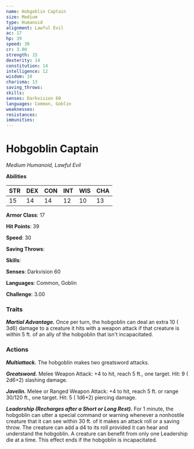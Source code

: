 ```yaml
---
name: Hobgoblin Captain
size: Medium
type: Humanoid
alignment: Lawful Evil
ac: 17
hp: 39
speed: 30
cr: 3.00
strength: 15
dexterity: 14
constitution: 14
intelligence: 12
wisdom: 10
charisma: 13
saving_throws: 
skills: 
senses: Darkvision 60
languages: Common, Goblin
weaknesses:
resistances:
immunities:
---
```


# Hobgoblin Captain

*Medium Humanoid, Lawful Evil*

**Abilities**

| STR | DEX | CON | INT | WIS | CHA |
| --- | --- | --- | --- | --- | --- |
| 15 | 14 | 14 | 12 | 10 | 13 |

**Armor Class**: 17

**Hit Points**: 39

**Speed**: 30

**Saving Throws**: 

**Skills**: 

**Senses**: Darkvision 60

**Languages**: Common, Goblin

**Challenge**: 3.00


### Traits
***Martial Advantage.*** Once per turn, the hobgoblin can deal an extra 10 ( 3d6) damage to a creature it hits with a weapon attack if that creature is within 5 ft. of an ally of the hobgoblin that isn't incapacitated.


### Actions
***Multiattack.*** The hobgoblin makes two greatsword attacks.

***Greatsword.*** Melee Weapon Attack:  +4 to hit, reach 5 ft., one target. Hit: 9 ( 2d6+2) slashing damage.

***Javelin.*** Melee or Ranged Weapon Attack:  +4 to hit, reach 5 ft. or range 30/120 ft., one target. Hit: 5 ( 1d6+2) piercing damage.

***Leadership (Recharges after a Short or Long Rest).*** For 1 minute, the hobgoblin can utter a special command or warning whenever a nonhostile creature that it can see within 30 ft. of it makes an attack roll or a saving throw. The creature can add a d4 to its roll provided it can hear and understand the hobgoblin. A creature can benefit from only one Leadership die at a time. This effect ends if the hobgoblin is incapacitated.

